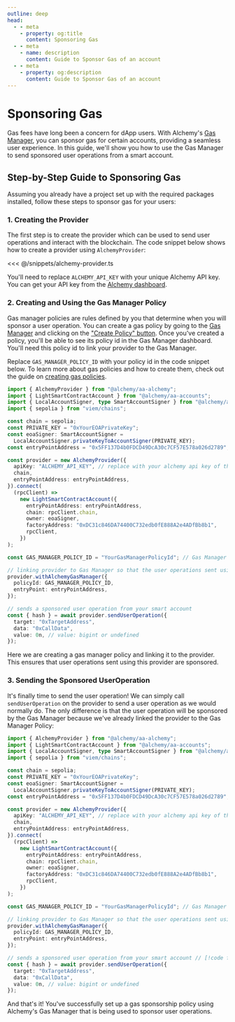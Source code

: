 ```yaml
---
outline: deep
head:
  - - meta
    - property: og:title
      content: Sponsoring Gas
  - - meta
    - name: description
      content: Guide to Sponsor Gas of an account
  - - meta
    - property: og:description
      content: Guide to Sponsor Gas of an account
---
```


# Sponsoring Gas

Gas fees have long been a concern for dApp users. With Alchemy's [Gas Manager](https://dashboard.alchemy.com/gas-manager), you can sponsor gas for certain accounts, providing a seamless user experience. In this guide, we'll show you how to use the Gas Manager to send sponsored user operations from a smart account.

## Step-by-Step Guide to Sponsoring Gas

Assuming you already have a project set up with the required packages installed, follow these steps to sponsor gas for your users:

### 1. Creating the Provider

The first step is to create the provider which can be used to send user operations and interact with the blockchain. The code snippet below shows how to create a provider using `AlchemyProvider`:

<<< @/snippets/alchemy-provider.ts

You'll need to replace `ALCHEMY_API_KEY` with your unique Alchemy API key. You can get your API key from the [Alchemy dashboard](https://dashboard.alchemy.com/).

### 2. Creating and Using the Gas Manager Policy

Gas manager policies are rules defined by you that determine when you will sponsor a user operation. You can create a gas policy by going to the [Gas Manager](https://dashboard.alchemy.com/gas-manager) and clicking on the ["Create Policy" button](https://dashboard.alchemy.com/gas-manager/policy/create). Once you've created a policy, you'll be able to see its policy id in the Gas Manager dashboard. You'll need this policy id to link your provider to the Gas Manager.

Replace `GAS_MANAGER_POLICY_ID` with your policy id in the code snippet below. To learn more about gas policies and how to create them, check out the guide on [creating gas policies](https://docs.alchemy.com/docs/setup-a-gas-manager-policy).

```ts
import { AlchemyProvider } from "@alchemy/aa-alchemy";
import { LightSmartContractAccount } from "@alchemy/aa-accounts";
import { LocalAccountSigner, type SmartAccountSigner } from "@alchemy/aa-core";
import { sepolia } from "viem/chains";

const chain = sepolia;
const PRIVATE_KEY = "0xYourEOAPrivateKey";
const eoaSigner: SmartAccountSigner =
  LocalAccountSigner.privateKeyToAccountSigner(PRIVATE_KEY);
const entryPointAddress = "0x5FF137D4b0FDCD49DcA30c7CF57E578a026d2789";

const provider = new AlchemyProvider({
  apiKey: "ALCHEMY_API_KEY", // replace with your alchemy api key of the Alchemy app associated with the Gas Manager, get yours at https://dashboard.alchemy.com/
  chain,
  entryPointAddress: entryPointAddress,
}).connect(
  (rpcClient) =>
    new LightSmartContractAccount({
      entryPointAddress: entryPointAddress,
      chain: rpcClient.chain,
      owner: eoaSigner,
      factoryAddress: "0xDC31c846DA74400C732edb0fE888A2e4ADfBb8b1",
      rpcClient,
    })
);

const GAS_MANAGER_POLICY_ID = "YourGasManagerPolicyId"; // Gas Manager policy id, get yours at https://dashboard.alchemy.com/gas-manager/policy/create // [!code focus:7]

// linking provider to Gas Manager so that the user operations sent using this provider are sponsored by the Gas Manager
provider.withAlchemyGasManager({
  policyId: GAS_MANAGER_POLICY_ID,
  entryPoint: entryPointAddress,
});

// sends a sponsored user operation from your smart account
const { hash } = await provider.sendUserOperation({
  target: "0xTargetAddress",
  data: "0xCallData",
  value: 0n, // value: bigint or undefined
});
```

Here we are creating a gas manager policy and linking it to the provider. This ensures that user operations sent using this provider are sponsored.

### 3. Sending the Sponsored UserOperation

It's finally time to send the user operation! We can simply call `sendUserOperation` on the provider to send a user operation as we would normally do. The only difference is that the user operation will be sponsored by the Gas Manager because we've already linked the provider to the Gas Manager Policy:

```ts
import { AlchemyProvider } from "@alchemy/aa-alchemy";
import { LightSmartContractAccount } from "@alchemy/aa-accounts";
import { LocalAccountSigner, type SmartAccountSigner } from "@alchemy/aa-core";
import { sepolia } from "viem/chains";

const chain = sepolia;
const PRIVATE_KEY = "0xYourEOAPrivateKey";
const eoaSigner: SmartAccountSigner =
  LocalAccountSigner.privateKeyToAccountSigner(PRIVATE_KEY);
const entryPointAddress = "0x5FF137D4b0FDCD49DcA30c7CF57E578a026d2789";

const provider = new AlchemyProvider({
  apiKey: "ALCHEMY_API_KEY", // replace with your alchemy api key of the Alchemy app associated with the Gas Manager, get yours at https://dashboard.alchemy.com/
  chain,
  entryPointAddress: entryPointAddress,
}).connect(
  (rpcClient) =>
    new LightSmartContractAccount({
      entryPointAddress: entryPointAddress,
      chain: rpcClient.chain,
      owner: eoaSigner,
      factoryAddress: "0xDC31c846DA74400C732edb0fE888A2e4ADfBb8b1",
      rpcClient,
    })
);

const GAS_MANAGER_POLICY_ID = "YourGasManagerPolicyId"; // Gas Manager policy id, get yours at https://dashboard.alchemy.com/gas-manager/policy/create

// linking provider to Gas Manager so that the user operations sent using this provider are sponsored by the Gas Manager
provider.withAlchemyGasManager({
  policyId: GAS_MANAGER_POLICY_ID,
  entryPoint: entryPointAddress,
});

// sends a sponsored user operation from your smart account // [!code focus:6]
const { hash } = await provider.sendUserOperation({
  target: "0xTargetAddress",
  data: "0xCallData",
  value: 0n, // value: bigint or undefined
});
```

And that's it! You've successfully set up a gas sponsorship policy using Alchemy's Gas Manager that is being used to sponsor user operations.
